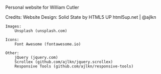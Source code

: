 Personal website for William Cutler

Credits:
	Website Design:
		Solid State by HTML5 UP
		html5up.net | @ajlkn

    Images:
    	Unsplash (unsplash.com)

    Icons:
    	Font Awesome (fontawesome.io)

    Other:
    	jQuery (jquery.com)
    	Scrollex (github.com/ajlkn/jquery.scrollex)
    	Responsive Tools (github.com/ajlkn/responsive-tools)
